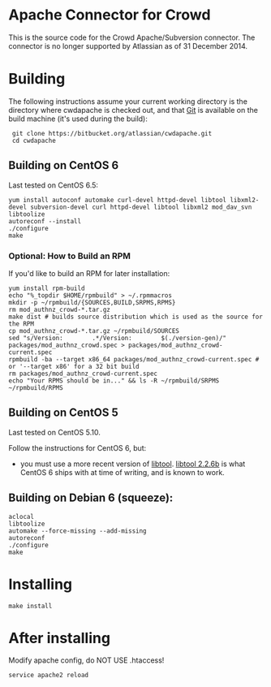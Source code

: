 # Apache Connector for Crowd
This is the source code for the Crowd Apache/Subversion connector. The connector is no longer supported by Atlassian as of 31 December 2014.

# Building

The following instructions assume your current working directory is the directory where cwdapache is checked out, and that [Git](http://git-scm.com/) is available on the build machine (it's used during the build):

     git clone https://bitbucket.org/atlassian/cwdapache.git 
     cd cwdapache

## Building on CentOS 6

Last tested on CentOS 6.5:

    yum install autoconf automake curl-devel httpd-devel libtool libxml2-devel subversion-devel curl httpd-devel libtool libxml2 mod_dav_svn
    libtoolize
    autoreconf --install
    ./configure
    make

### Optional: How to Build an RPM

If you'd like to build an RPM for later installation:

    yum install rpm-build
    echo "%_topdir $HOME/rpmbuild" > ~/.rpmmacros
    mkdir -p ~/rpmbuild/{SOURCES,BUILD,SRPMS,RPMS}
    rm mod_authnz_crowd-*.tar.gz
    make dist # builds source distribution which is used as the source for the RPM
    cp mod_authnz_crowd-*.tar.gz ~/rpmbuild/SOURCES
    sed "s/Version:        .*/Version:        $(./version-gen)/" packages/mod_authnz_crowd.spec > packages/mod_authnz_crowd-current.spec
    rpmbuild -ba --target x86_64 packages/mod_authnz_crowd-current.spec # or '--target x86' for a 32 bit build
    rm packages/mod_authnz_crowd-current.spec
    echo "Your RPMS should be in..." && ls -R ~/rpmbuild/SRPMS ~/rpmbuild/RPMS

## Building on CentOS 5

Last tested on CentOS 5.10.

Follow the instructions for CentOS 6, but:

- you must use a more recent version of [libtool](http://www.gnu.org/software/libtool/libtool.html). [libtool 2.2.6b](http://mirror.aarnet.edu.au/pub/gnu/libtool/libtool-2.2.6b.tar.gz) is what CentOS 6 ships with at time of writing, and is known to work.

## Building on Debian 6 (squeeze):

    aclocal
    libtoolize
    automake --force-missing --add-missing
    autoreconf
    ./configure
    make

# Installing

    make install

# After installing

Modify apache config, do NOT USE .htaccess!

    service apache2 reload
